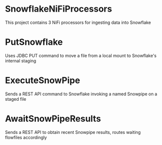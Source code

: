 # SnowflakeNiFiProcessors

This project contains 3 NiFi processors for ingesting data into Snowflake

# PutSnowflake
  Uses JDBC PUT command to move a file from a local mount to Snowflake's internal staging
  
# ExecuteSnowPipe
  Sends a REST API command to Snowflake invoking a named Snowpipe on a staged file
  
# AwaitSnowPipeResults
  Sends a REST API to obtain recent Snowpipe results, routes waiting flowfiles accordingly
